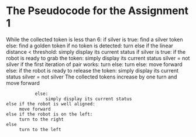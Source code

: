 # The Pseudocode for the Assignment 1


 While the collected token is less than 6:
    if silver is true:
        find a silver token
    else:
        find a golden token
    if no token is detected:
        turn 
    else if the linear distance < threshold:
        simply display its current status
        if silver is true:
               if the robot is ready to grab the token:
                   simply display its current status
                   silver = not silver
                   if the first iteration of pair works:
                       turn
                   else:
                       turn
               else:
                   move forward 
        else:
               if the robot is ready to release the token:
                   simply display its current status
                   silver = not silver
                   The collected tokens increase by one
                   turn and move forward

               else:
                   simply display its current status 
    else if the robot is well aligned:
         move forward
    else if the robot is on the left:
         turn to the right
    else
         turn to the left
    
               
          
